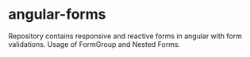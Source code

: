 # angular-forms
Repository contains responsive and reactive forms in angular with form validations. Usage of FormGroup and Nested Forms. 
